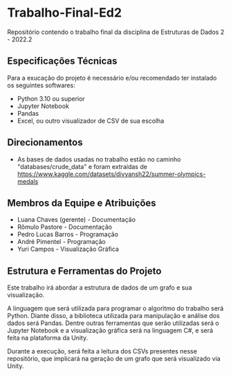 # Trabalho-Final-Ed2

Repositório contendo o trabalho final da disciplina de Estruturas de Dados 2 - 2022.2

## Especificações Técnicas
Para a exucação do projeto é necessário e/ou recomendado ter instalado os seguintes softwares:
- Python 3.10 ou superior
- Jupyter Notebook
- Pandas
- Excel, ou outro visualizador de CSV de sua escolha

## Direcionamentos

- As bases de dados usadas no trabalho estão no caminho  "databases/crude_data" e foram extraídas de https://www.kaggle.com/datasets/divyansh22/summer-olympics-medals 

## Membros da Equipe e Atribuições

- Luana Chaves (gerente) - Documentação
- Rômulo Pastore - Documentação
- Pedro Lucas Barros - Programação
- André Pimentel - Programação
- Yuri Campos - Visualização Gráfica

## Estrutura e Ferramentas do Projeto

Este trabalho irá abordar a estrutura de dados de um grafo e sua visualização. 

A linguagem que será utilizada para programar o algoritmo do trabalho será Python. Diante disso, a biblioteca utilizada para manipulação e análise dos dados será Pandas. Dentre outras ferramentas que serão utilizadas será o Jupyter Notebook e a visualização gráfica será na linguagem C#, e será feita na plataforma da Unity.

Durante a execução, será feita a leitura dos CSVs presentes nesse repositório, que implicará na geração de um grafo que será visualizado via Unity.




